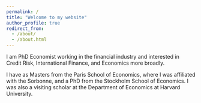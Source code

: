 ```yaml
---
permalink: /
title: "Welcome to my website"
author_profile: true
redirect_from: 
  - /about/
  - /about.html
---
```


I am PhD Economist working in the financial industry and interested in Credit Risk, International Finance, and Economics more broadly.

I have as Masters from the Paris School of Economics, where I was affiliated with the Sorbonne, and a PhD from the Stockholm School of Economics. I was also a visiting scholar at the Department of Economics at Harvard University.
